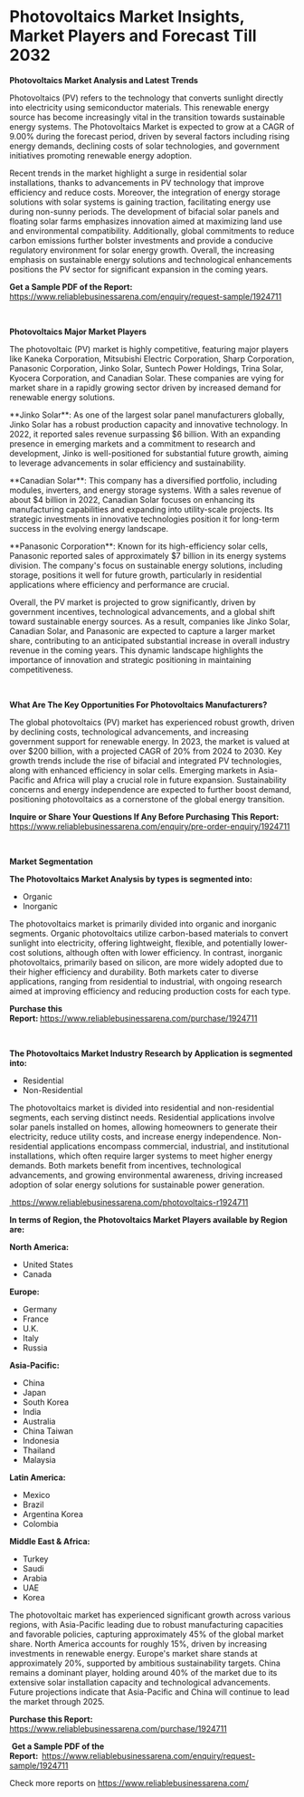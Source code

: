 <p><h1>Photovoltaics Market Insights, Market Players and Forecast Till 2032</h1></p><p><strong>Photovoltaics Market Analysis and Latest Trends</strong></p>
<p><p>Photovoltaics (PV) refers to the technology that converts sunlight directly into electricity using semiconductor materials. This renewable energy source has become increasingly vital in the transition towards sustainable energy systems. The Photovoltaics Market is expected to grow at a CAGR of 9.00% during the forecast period, driven by several factors including rising energy demands, declining costs of solar technologies, and government initiatives promoting renewable energy adoption.</p><p>Recent trends in the market highlight a surge in residential solar installations, thanks to advancements in PV technology that improve efficiency and reduce costs. Moreover, the integration of energy storage solutions with solar systems is gaining traction, facilitating energy use during non-sunny periods. The development of bifacial solar panels and floating solar farms emphasizes innovation aimed at maximizing land use and environmental compatibility. Additionally, global commitments to reduce carbon emissions further bolster investments and provide a conducive regulatory environment for solar energy growth. Overall, the increasing emphasis on sustainable energy solutions and technological enhancements positions the PV sector for significant expansion in the coming years.</p></p>
<p><strong>Get a Sample PDF of the Report:&nbsp;</strong> <a href="https://www.reliablebusinessarena.com/enquiry/request-sample/1924711?utm_campaign=2868&utm_medium=2&utm_source=Github&utm_content=ia&utm_term=28032025&utm_id=photovoltaics">https://www.reliablebusinessarena.com/enquiry/request-sample/1924711</a></p>
<p>&nbsp;</p>
<p><strong>Photovoltaics Major Market Players</strong></p>
<p><p>The photovoltaic (PV) market is highly competitive, featuring major players like Kaneka Corporation, Mitsubishi Electric Corporation, Sharp Corporation, Panasonic Corporation, Jinko Solar, Suntech Power Holdings, Trina Solar, Kyocera Corporation, and Canadian Solar. These companies are vying for market share in a rapidly growing sector driven by increased demand for renewable energy solutions.</p><p>**Jinko Solar**: As one of the largest solar panel manufacturers globally, Jinko Solar has a robust production capacity and innovative technology. In 2022, it reported sales revenue surpassing $6 billion. With an expanding presence in emerging markets and a commitment to research and development, Jinko is well-positioned for substantial future growth, aiming to leverage advancements in solar efficiency and sustainability.</p><p>**Canadian Solar**: This company has a diversified portfolio, including modules, inverters, and energy storage systems. With a sales revenue of about $4 billion in 2022, Canadian Solar focuses on enhancing its manufacturing capabilities and expanding into utility-scale projects. Its strategic investments in innovative technologies position it for long-term success in the evolving energy landscape.</p><p>**Panasonic Corporation**: Known for its high-efficiency solar cells, Panasonic reported sales of approximately $7 billion in its energy systems division. The company's focus on sustainable energy solutions, including storage, positions it well for future growth, particularly in residential applications where efficiency and performance are crucial.</p><p>Overall, the PV market is projected to grow significantly, driven by government incentives, technological advancements, and a global shift toward sustainable energy sources. As a result, companies like Jinko Solar, Canadian Solar, and Panasonic are expected to capture a larger market share, contributing to an anticipated substantial increase in overall industry revenue in the coming years. This dynamic landscape highlights the importance of innovation and strategic positioning in maintaining competitiveness.</p></p>
<p>&nbsp;</p>
<p><strong>What Are The Key Opportunities For Photovoltaics Manufacturers?</strong></p>
<p><p>The global photovoltaics (PV) market has experienced robust growth, driven by declining costs, technological advancements, and increasing government support for renewable energy. In 2023, the market is valued at over $200 billion, with a projected CAGR of 20% from 2024 to 2030. Key growth trends include the rise of bifacial and integrated PV technologies, along with enhanced efficiency in solar cells. Emerging markets in Asia-Pacific and Africa will play a crucial role in future expansion. Sustainability concerns and energy independence are expected to further boost demand, positioning photovoltaics as a cornerstone of the global energy transition.</p></p>
<p><strong>Inquire or Share Your Questions If Any Before Purchasing This Report:</strong> <a href="https://www.reliablebusinessarena.com/enquiry/pre-order-enquiry/1924711?utm_campaign=2868&utm_medium=2&utm_source=Github&utm_content=ia&utm_term=28032025&utm_id=photovoltaics">https://www.reliablebusinessarena.com/enquiry/pre-order-enquiry/1924711</a></p>
<p>&nbsp;</p>
<p><strong>Market Segmentation</strong></p>
<p><strong>The Photovoltaics Market Analysis by types is segmented into:</strong></p>
<p><ul><li>Organic</li><li>Inorganic</li></ul></p>
<p><p>The photovoltaics market is primarily divided into organic and inorganic segments. Organic photovoltaics utilize carbon-based materials to convert sunlight into electricity, offering lightweight, flexible, and potentially lower-cost solutions, although often with lower efficiency. In contrast, inorganic photovoltaics, primarily based on silicon, are more widely adopted due to their higher efficiency and durability. Both markets cater to diverse applications, ranging from residential to industrial, with ongoing research aimed at improving efficiency and reducing production costs for each type.</p></p>
<p><strong>Purchase this Report:&nbsp;</strong><a href="https://www.reliablebusinessarena.com/purchase/1924711?utm_campaign=2868&utm_medium=2&utm_source=Github&utm_content=ia&utm_term=28032025&utm_id=photovoltaics">https://www.reliablebusinessarena.com/purchase/1924711</a></p>
<p>&nbsp;</p>
<p><strong>The Photovoltaics Market Industry Research by Application is segmented into:</strong></p>
<p><ul><li>Residential</li><li>Non-Residential</li></ul></p>
<p><p>The photovoltaics market is divided into residential and non-residential segments, each serving distinct needs. Residential applications involve solar panels installed on homes, allowing homeowners to generate their electricity, reduce utility costs, and increase energy independence. Non-residential applications encompass commercial, industrial, and institutional installations, which often require larger systems to meet higher energy demands. Both markets benefit from incentives, technological advancements, and growing environmental awareness, driving increased adoption of solar energy solutions for sustainable power generation.</p></p>
<p><a href="https://www.reliablebusinessarena.com/photovoltaics-r1924711?utm_campaign=2868&utm_medium=2&utm_source=Github&utm_content=ia&utm_term=28032025&utm_id=photovoltaics">&nbsp;https://www.reliablebusinessarena.com/photovoltaics-r1924711</a></p>
<p><strong>In terms of Region, the Photovoltaics Market Players available by Region are:</strong></p>
<p>
    <p> <strong> North America: </strong>
        <ul>
            <li>United States</li>
            <li>Canada</li>
        </ul>
        </p> 
    <p> <strong> Europe: </strong>
        <ul>
            <li>Germany</li>
            <li>France</li>
            <li>U.K.</li>
            <li>Italy</li>
            <li>Russia</li>
        </ul>
        </p> 
    <p> <strong> Asia-Pacific: </strong>
        <ul>
            <li>China</li>
            <li>Japan</li>
            <li>South Korea</li>
            <li>India</li>
            <li>Australia</li>
            <li>China Taiwan</li>
            <li>Indonesia</li>
            <li>Thailand</li>
            <li>Malaysia</li>
        </ul>
        </p> 
    <p> <strong> Latin America: </strong>
        <ul>
            <li>Mexico</li>
            <li>Brazil</li>
            <li>Argentina Korea</li>
            <li>Colombia</li>
        </ul>
        </p> 
    <p> <strong> Middle East & Africa: </strong>
        <ul>
            <li>Turkey</li>
            <li>Saudi</li>
            <li>Arabia</li>
            <li>UAE</li>
            <li>Korea</li>
        </ul>
    </p>
    </p>
<p><p>The photovoltaic market has experienced significant growth across various regions, with Asia-Pacific leading due to robust manufacturing capacities and favorable policies, capturing approximately 45% of the global market share. North America accounts for roughly 15%, driven by increasing investments in renewable energy. Europe's market share stands at approximately 20%, supported by ambitious sustainability targets. China remains a dominant player, holding around 40% of the market due to its extensive solar installation capacity and technological advancements. Future projections indicate that Asia-Pacific and China will continue to lead the market through 2025.</p></p>
<p><strong>Purchase this Report: </strong><a href="https://www.reliablebusinessarena.com/purchase/1924711?utm_campaign=2868&utm_medium=2&utm_source=Github&utm_content=ia&utm_term=28032025&utm_id=photovoltaics">https://www.reliablebusinessarena.com/purchase/1924711</a></p>
<p>&nbsp;<strong>Get a Sample PDF of the Report:&nbsp;&nbsp;</strong><a href="https://www.reliablebusinessarena.com/enquiry/request-sample/1924711?utm_campaign=2868&utm_medium=2&utm_source=Github&utm_content=ia&utm_term=28032025&utm_id=photovoltaics">https://www.reliablebusinessarena.com/enquiry/request-sample/1924711</a></p>
<p><strong></strong></p>
<p>Check more reports on <a href="https://www.reliablebusinessarena.com/?utm_campaign=2868&utm_medium=2&utm_source=Github&utm_content=ia&utm_term=28032025&utm_id=photovoltaics">https://www.reliablebusinessarena.com/</a></p>